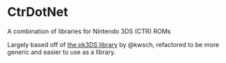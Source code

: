 # CtrDotNet
A combination of libraries for Nintendo 3DS (CTR) ROMs

Largely based off of [the pk3DS library](https://github.com/kwsch/pk3DS) by @kwsch, refactored to be more generic and easier to use as a library.
